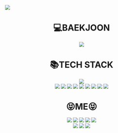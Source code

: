 <img src="https://capsule-render.vercel.app/api?type=slice&color=auto&height=300&section=header&text=진정한%20남자%20김유신&fontSize=90&animation=fadeIn" />

<div align=center><h1>💻BAEKJOON</h1></div>
<div align=center> 
  <a href="https://www.acmicpc.net/user/kus9087" target="_blank"> <img src="http://mazassumnida.wtf/api/v2/generate_badge?boj=kus9087"/></a>
 </div>


<div align=center><h1>📚TECH STACK</h1></div>

<div align=center>
   <a href="https://www.credly.com/badges/a980cd10-aa99-43ef-86cf-0b7c07d67b6b/public_url" target="_blank"><img src="https://img.shields.io/badge/SAP NetWeaver 7.50 Certified-0FAAFF?style=flat-square&logo=sap&logoColor=white"/></a>
  <br>
  <img src="https://img.shields.io/badge/Adobe-FF0000?style=flat-square&logo=Adobe&logoColor=white">
  <img src="https://img.shields.io/badge/HTML5-E34F26?style=flat-square&logo=html5&logoColor=white"/>
  <img src="https://img.shields.io/badge/java-007396?style=flat-square&logo=java&logoColor=white"/>
  <img src="https://img.shields.io/badge/MySQL-4479A1?style=flat-square&logo=MySQL&logoColor=white"/>
  <img src="https://img.shields.io/badge/React-61DAFB?style=flat-square&logo=React&logoColor=black"/>
  <img src="https://img.shields.io/badge/Spring-6DB33F?style=flat-square&logo=Spring&logoColor=white"/>
  <img src="https://img.shields.io/badge/Typescript-3178C6?style=flat-square&logo=Typescript&logoColor=white"/>
  <img src="https://img.shields.io/badge/Vue.js-4FC08D?style=flat-square&logo=Vue.js&logoColor=white"/>
  <img src="https://img.shields.io/badge/jQuery-0769AD?style=flat-square&logo=jQuery&logoColor=white"/>
</div>

<div align=center><h1>😝ME😝</h1></div>
<div align=center>
   <a href="https://www.linkedin.com/in/yushin-kim-73a2aa299/" target="_blank"><img src="https://img.shields.io/badge/LINKEDIN-0A66C2?style=flat-square&logo=linkedin&logoColor=white"/></a> 
  <a href="https://open.kakao.com/me/yusin" target="_blank"><img src="https://img.shields.io/badge/KAKAOTALK-FFCD00?style=flat-square&logo=kakaotalk&logoColor=white"/></a>
  <a href="mailto:kus9087@naver.com" target="_blank"><img src="https://img.shields.io/badge/EMAIL-03C75A?style=flat-square&logo=naver&logoColor=white"/></a>
  <a href="https://instagram.com/rladbtls_1.9x3?igshid=ZDdkNTZiNTM=" target="_blank"><img src="https://img.shields.io/badge/INSTAGRAM-E4405F?style=flat-square&logo=instagram&logoColor=white"/></a>
<a href="https://youtube.com/@user-zy8hg4vf1z" target="_blank"><img src="https://img.shields.io/badge/YOUTUBE-FF0000?style=flat-square&logo=youtube&logoColor=white"/></a>
  <br>
  <a href="https://steamcommunity.com/id/SkyrimDuck/" target="_blank"><img src="https://img.shields.io/badge/STEAM-000000?style=flat-square&logo=steam&logoColor=white"/></a>
  <img src="https://img.shields.io/badge/rladbtls_1--9x3-003791?style=flat-square&logo=playstation&logoColor=white"/>
  <img src="https://img.shields.io/badge/SW--8564--5864--5398-E60012?style=flat-square&logo=nintendoswitch&logoColor=white"/>
 
</div>
